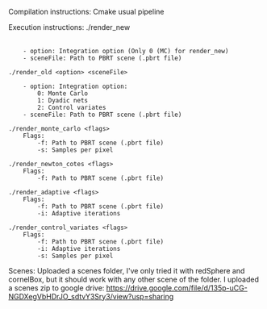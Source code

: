 Compilation instructions: Cmake usual pipeline

Execution instructions:
    ./render_new <option> <sceneFile>

        - option: Integration option (Only 0 (MC) for render_new)
        - sceneFile: Path to PBRT scene (.pbrt file)

    ./render_old <option> <sceneFile>

        - option: Integration option:
            0: Monte Carlo
            1: Dyadic nets
            2: Control variates
        - sceneFile: Path to PBRT scene (.pbrt file)

    ./render_monte_carlo <flags>
        Flags:
            -f: Path to PBRT scene (.pbrt file)
            -s: Samples per pixel

    ./render_newton_cotes <flags>
        Flags:
            -f: Path to PBRT scene (.pbrt file)

    ./render_adaptive <flags>
        Flags:
            -f: Path to PBRT scene (.pbrt file)
            -i: Adaptive iterations

    ./render_control_variates <flags>
        Flags:
            -f: Path to PBRT scene (.pbrt file)
            -i: Adaptive iterations
            -s: Samples per pixel

Scenes:
    Uploaded a scenes folder, I've only tried it with redSphere and cornelBox, but it should work with any other scene of the folder.
    I uploaded a scenes zip to google drive: https://drive.google.com/file/d/135p-uCG-NGDXegVbHDrJO_sdtvY3Sry3/view?usp=sharing